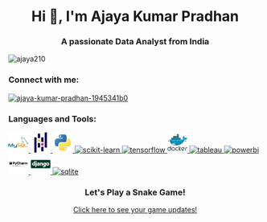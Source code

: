 <h1 align="center">Hi 👋, I'm Ajaya Kumar Pradhan</h1>
<h3 align="center">A passionate Data Analyst from India</h3>

<p align="left"> <img src="https://komarev.com/ghpvc/?username=ajaya210&label=Profile%20views&color=0e75b6&style=flat" alt="ajaya210" /> </p>

<h3 align="left">Connect with me:</h3>
<p align="left">
<a href="https://linkedin.com/in/ajaya-kumar-pradhan-1945341b0" target="blank"><img align="center" src="https://raw.githubusercontent.com/rahuldkjain/github-profile-readme-generator/master/src/images/icons/Social/linked-in-alt.svg" alt="ajaya-kumar-pradhan-1945341b0" height="30" width="40" /></a>
</p>

<h3 align="left">Languages and Tools:</h3>
<p align="left">
    <a href="https://www.mysql.com/" target="_blank" rel="noreferrer">
        <img src="https://raw.githubusercontent.com/devicons/devicon/master/icons/mysql/mysql-original-wordmark.svg" alt="mysql" width="40" height="40"/>
    </a>
    <a href="https://pandas.pydata.org/" target="_blank" rel="noreferrer">
        <img src="https://raw.githubusercontent.com/devicons/devicon/2ae2a900d2f041da66e950e4d48052658d850630/icons/pandas/pandas-original.svg" alt="pandas" width="40" height="40"/>
    </a>
    <a href="https://www.python.org" target="_blank" rel="noreferrer">
        <img src="https://raw.githubusercontent.com/devicons/devicon/master/icons/python/python-original.svg" alt="python" width="40" height="40"/>
    </a>
    <a href="https://scikit-learn.org/" target="_blank" rel="noreferrer">
        <img src="https://upload.wikimedia.org/wikipedia/commons/0/05/Scikit_learn_logo_small.svg" alt="scikit-learn" width="40" height="40"/>
    </a>
    <a href="https://www.tensorflow.org" target="_blank" rel="noreferrer">
        <img src="https://www.vectorlogo.zone/logos/tensorflow/tensorflow-icon.svg" alt="tensorflow" width="40" height="40"/>
    </a>
    <a href="https://www.docker.com/" target="_blank" rel="noreferrer">
        <img src="https://raw.githubusercontent.com/devicons/devicon/master/icons/docker/docker-original-wordmark.svg" alt="docker" width="40" height="40"/>
    </a>
    <a href="https://www.tableau.com" target="_blank" rel="noreferrer">
        <img src="https://raw.githubusercontent.com/devicons/devicon/master/icons/tableau/tableau-original-wordmark.svg" alt="tableau" width="40" height="40"/>
    </a>
    <a href="https://powerbi.microsoft.com/" target="_blank" rel="noreferrer">
        <img src="https://raw.githubusercontent.com/devicons/devicon/master/icons/powerbi/powerbi-original-wordmark.svg" alt="powerbi" width="40" height="40"/>
    </a>
    <a href="https://www.jetbrains.com/pycharm/" target="_blank" rel="noreferrer">
        <img src="https://raw.githubusercontent.com/devicons/devicon/master/icons/pycharm/pycharm-original-wordmark.svg" alt="pycharm" width="40" height="40"/>
    </a>
    <a href="https://www.djangoproject.com/" target="_blank" rel="noreferrer">
        <img src="https://raw.githubusercontent.com/devicons/devicon/master/icons/django/django-original.svg" alt="django" width="40" height="40"/>
    </a>
    <a href="https://www.sqlite.org/" target="_blank" rel="noreferrer">
        <img src="https://www.vectorlogo.zone/logos/sqlite/sqlite-icon.svg" alt="sqlite" width="40" height="40"/>
    </a>
</p>

<h3 align="center">Let's Play a Snake Game!</h3>
<p align="center"> 
   <a href="https://github.com/ajaya210/snake-game">Click here to see your game updates!</a> 
</p>
